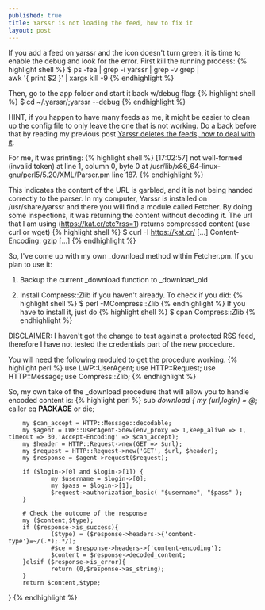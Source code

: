 ```yaml
---
published: true
title: Yarssr is not loading the feed, how to fix it
layout: post
---
```

If you add a feed on yarssr and the icon doesn't turn green, it is time to enable the debug and look for the error.
First kill the running process:
{% highlight shell %}
$ ps -fea | grep -i yarssr | grep -v grep | \
awk '{ print $2 }' | xargs kill -9 
{% endhighlight %}

Then, go to the app folder and start it back w/debug flag:
{% highlight shell %}
$ cd ~/.yarssr/;yarssr --debug
{% endhighlight %}

HINT, if you happen to have many feeds as me, it might be easier to clean up the config file to only leave the one that is not working. Do a back before that by reading my previous post [Yarssr deletes the feeds, how to deal with it][1].

[1]: http://emmanuel-galindo.github.io/2016/04/14/yarssr-deletes-the-feeds-how-to-deal-with-it.html

For me, it was printing:
{% highlight shell %}
[17:02:57] 
not well-formed (invalid token) at line 1, column 0, byte 0 at /usr/lib/x86_64-linux-gnu/perl5/5.20/XML/Parser.pm line 187.
{% endhighlight %}

This indicates the content of the URL is garbled, and it is not being handed correctly to the parser. 
In my computer, Yarssr is installed on /usr/share/yarssr and there you will find a module called Fetcher. 
By doing some inspections, it was returning the content without decoding it. 
The url that I am using (https://kat.cr/etc?rss=1) returns compressed content (use curl or wget)
{% highlight shell %}
$ curl -I https://kat.cr/
[...]
Content-Encoding: gzip
[...]
{% endhighlight %}

So, I've come up with my own _download method within Fetcher.pm. If you plan to use it:

1) Backup the current _download function to _download_old

2) Install Compress::Zlib if you haven't already. To check if you did: 
{% highlight shell %}
$ perl -MCompress::Zlib
{% endhighlight %}
If you have to install it, just do
{% highlight shell %}
$ cpan Compress::Zlib
{% endhighlight %}

DISCLAIMER: I haven't got the change to test against a protected RSS feed, therefore I have not tested the credentials part of the new procedure.

You will need the following moduled to get the procedure working.
{% highlight perl %}
use LWP::UserAgent;
use HTTP::Request;
use HTTP::Message;
use Compress::Zlib;
{% endhighlight %}

So, my own take of the _download procedure that will allow you to handle encoded content is:
{% highlight perl %}
sub _download {
        my ($url,$login) = @_;
        caller eq __PACKAGE__ or die;

        my $can_accept = HTTP::Message::decodable;
        my $agent = LWP::UserAgent->new(env_proxy => 1,keep_alive => 1, timeout => 30,'Accept-Encoding' => $can_accept);
        my $header = HTTP::Request->new(GET => $url);
        my $request = HTTP::Request->new('GET', $url, $header);
        my $response = $agent->request($request);

        if ($login->[0] and $login->[1]) {
                my $username = $login->[0];
                my $pass = $login->[1];
                $request->authorization_basic( "$username", "$pass" );
        }

        # Check the outcome of the response
        my ($content,$type);
        if ($response->is_success){
                ($type) = ($response->headers->{'content-type'}=~/(.*);.*/);
                #$ce = $response->headers->{'content-encoding'};
                $content = $response->decoded_content;
        }elsif ($response->is_error){
                return (0,$response->as_string);
        }
        return $content,$type;
}
{% endhighlight %}
